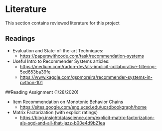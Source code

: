 # Literature

This section contains reviewed literature for this project

## Readings

- Evaluation and State-of-the-art Techniques:
  - https://paperswithcode.com/task/recommendation-systems
- Useful Intro to Recommender Systems articles:
  - https://medium.com/radon-dev/als-implicit-collaborative-filtering-5ed653ba39fe
  - https://www.kaggle.com/gspmoreira/recommender-systems-in-python-101

##Reading Assignment (1/28/2020)

- Item Recommendation on Monotonic Behavior Chains
    - https://sites.google.com/eng.ucsd.edu/ucsdbookgraph/home
- Matrix Factorization (with explicit ratings)
    - https://blog.insightdatascience.com/explicit-matrix-factorization-als-sgd-and-all-that-jazz-b00e4d9b21ea
